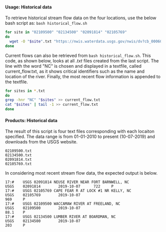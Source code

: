 #### Usage: Historical data
To retrieve historical stream flow data on the four locations, use the below bash script as:
`bash historical_flow.sh`  

```bash
for site in "02109500" "02134500" "02091814" "02105769"
do
  wget -O "$site".txt "https://nwis.waterdata.usgs.gov/nwis/dv?cb_00060=on&format=rdb&site_no=${site}&referred_module=sw&period=&begin_date=2010-01-01&end_date=2019-10-07"
done
```

Current flows can also be retrieved from `bash historical_flow.sh`. This code, as shown below, looks at all *.txt* files created from the last script. The line with the word "NC" is chosen and displayed in a textfile, called current_flow.txt, as it shows critical identifiers such as the name and location of the river. Finally, the most recent flow information is appended to the textfile.
```bash
for sites in *.txt
do
grep -hnr "NC" "$sites" >> current_flow.txt
cat "$sites" | tail -1 >> current_flow.txt
done
```

#### Products: Historical data
The result of this script is four text files corresponding with each locaiton specified. The data range is from 01-01-2010 to present (10-07-2019) and downloads from the USGS website. 
```
02109500.txt
02134500.txt
02091814.txt
02105769.txt
```

In considering most recent stream flow data, the expected output is below.
```
17:#    USGS 02091814 NEUSE RIVER NEAR FORT BARNWELL, NC
USGS    02091814        2019-10-07      722     P
17:#    USGS 02105769 CAPE FEAR R AT LOCK #1 NR KELLY, NC
USGS    02105769        2019-10-07                                      969     P
17:#    USGS 02109500 WACCAMAW RIVER AT FREELAND, NC
USGS    02109500        2019-10-07                                      88.1    P
17:#    USGS 02134500 LUMBER RIVER AT BOARDMAN, NC
USGS    02134500        2019-10-07                                      203     P
```
